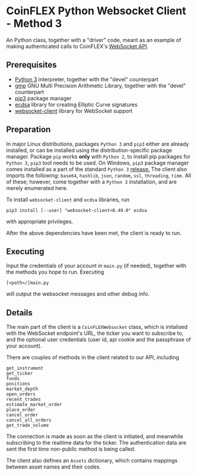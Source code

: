 # CoinFLEX Python Websocket Client - Method 3
An Python class, together with a "driver" code, meant as an example of making authenticated calls to CoinFLEX's [WebSocket API](https://github.com/coinflex-exchange/API/blob/master/WEBSOCKET-README.md).

## Prerequisites
* [Python 3](https://www.python.org/) interpreter, together with the "devel" counterpart
* [gmp](https://gmplib.org/) GNU Multi Precision Arithmetic Library, together with the "devel" counterpart
* [pip3](https://pip.pypa.io/en/stable/) package manager
* [ecdsa](https://pypi.org/project/ecdsa/) library for creating Elliptic Curve signatures
* [websocket-client](https://pypi.org/project/websocket-client/) library for WebSocket support

## Preparation
In major Linux distributions, packages `Python 3` and `pip3` either are already installed, or can be installed using the distribution-specific package manager.
Package `pip` works **only** with `Python 2`, to install pip packages for `Python 3`, `pip3` tool needs to be used.
On Windows, `pip3` package manager comes installed as a part of the standard `Python 3` [release.](https://www.python.org/downloads/windows/)
The client also imports the following: `base64`, `hashlib`, `json`, `random`, `ssl`, `threading`, `time`. All of these; however, come together with a `Python 3` installation, and are merely enumerated here.

To install `websocket-client` and `ecdsa` libraries, run
```
pip3 install [--user] "websocket-client<0.49.0" ecdsa
```
with appropriate privileges.

After the above dependencies have been met, the client is ready to run.

## Executing
Input the credentials of your account in `main.py` (if needed), together with the methods you hope to run.
Executing
```
[<path>/]main.py
```
will output the websocket messages and other debug info.

## Details
The main part of the client is a `CoinFLEXWebsocket` class, which is initalised with the WebSocket endpoint's URL, the ticker you want to subscribe to, and the optional user credentials (user id, api cookie and the passphrase of your account).

There are couples of methods in the client related to our API, including
```
get_instrument
get_ticker
funds
positions
market_depth
open_orders
recent_trades
estimate_market_order
place_order
cancel_order
cancel_all_orders
get_trade_volume
```

The connection is made as soon as the client is initiated, and meanwhile subscribing to the realtime data for the ticker. The authentication data are sent the first time non-public method is being called.

The client also defines an `Assets` dictionary, which contains mappings between asset names and their codes.
